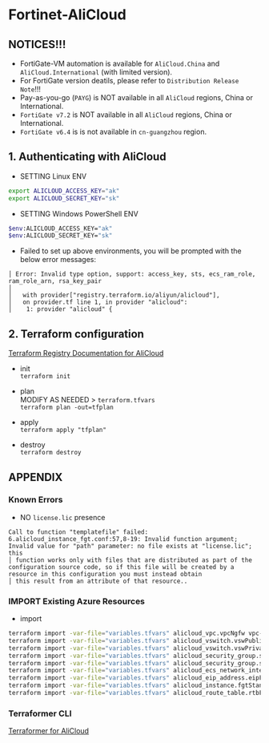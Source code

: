 # Fortinet-AliCloud

## NOTICES!!!
* FortiGate-VM automation is available for `AliCloud.China` and `AliCloud.International` (with limited version).  
* For FortiGate version deatils, please refer to `Distribution Release Note`!!!  
* Pay-as-you-go (`PAYG`) is NOT available in all `AliCloud` regions, China or International.  
* `FortiGate v7.2` is NOT available in all `AliCloud` regions, China or International.  
* `FortiGate v6.4` is is not available in `cn-guangzhou` region.  

## 1. Authenticating with AliCloud
* SETTING Linux ENV  
```sh
export ALICLOUD_ACCESS_KEY="ak"
export ALICLOUD_SECRET_KEY="sk"
```

* SETTING Windows PowerShell ENV  
```sh
$env:ALICLOUD_ACCESS_KEY="ak"
$env:ALICLOUD_SECRET_KEY="sk"
```

* Failed to set up above environments, you will be prompted with the below error messages:  
```
│ Error: Invalid type option, support: access_key, sts, ecs_ram_role, ram_role_arn, rsa_key_pair
│
│   with provider["registry.terraform.io/aliyun/alicloud"],
│   on provider.tf line 1, in provider "alicloud":
│    1: provider "alicloud" {
```  

## 2. Terraform configuration
[Terraform Registry Documentation for AliCloud](https://registry.terraform.io/providers/aliyun/alicloud/latest/docs)

* init  
`terraform init`

* plan  
MODIFY AS NEEDED > `terraform.tfvars`  
`terraform plan -out=tfplan`

* apply  
`terraform apply "tfplan"`

* destroy  
`terraform destroy`



## APPENDIX
### Known Errors
* NO `license.lic` presence
```
Call to function "templatefile" failed: 6.alicloud_instance_fgt.conf:57,8-19: Invalid function argument; Invalid value for "path" parameter: no file exists at "license.lic"; this
│ function works only with files that are distributed as part of the configuration source code, so if this file will be created by a resource in this configuration you must instead obtain
│ this result from an attribute of that resource..
```


### IMPORT Existing Azure Resources
* import
```sh
terraform import -var-file="variables.tfvars" alicloud_vpc.vpcNgfw vpc-wz94p6jqq15zeg5f1ftyr
terraform import -var-file="variables.tfvars" alicloud_vswitch.vswPublic vsw-wz9mi1rk0inxakt0mrfn8
terraform import -var-file="variables.tfvars" alicloud_vswitch.vswPrivate vsw-wz9canwuy5r062r45nzsi
terraform import -var-file="variables.tfvars" alicloud_security_group.sgFgtPublic sg-wz901q3xtgn1n2f14abk
terraform import -var-file="variables.tfvars" alicloud_security_group.sgFgtPrivate sg-wz94yz92hbg84ki84ycs
terraform import -var-file="variables.tfvars" alicloud_ecs_network_interface.eniFgtPrivate eni-wz9fhlpwvi53uw4ztgog
terraform import -var-file="variables.tfvars" alicloud_eip_address.eipFgt eip-wz9lt4xzfqxzc97jhnp9d
terraform import -var-file="variables.tfvars" alicloud_instance.fgtStandalone i-wz91buom2mn35bchrzxy
terraform import -var-file="variables.tfvars" alicloud_route_table.rtbFgtPrivate vtb-wz98d3cbb4yjc6u08vpbo
```



### Terraformer CLI
[Terraformer for AliCloud](https://github.com/GoogleCloudPlatform/terraformer/blob/master/docs/alicloud.md)   